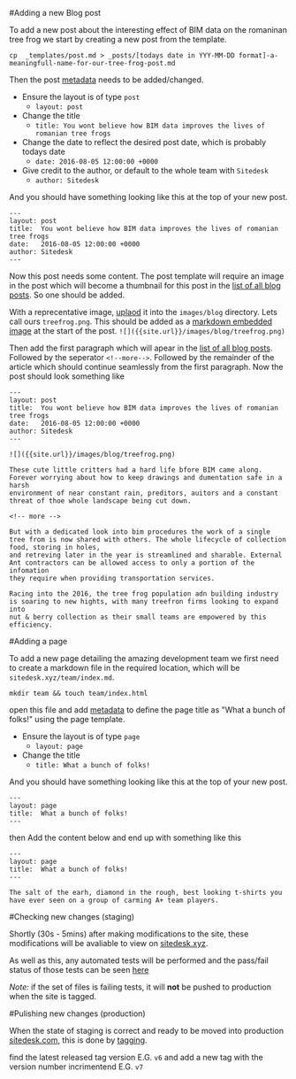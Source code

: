 #Adding a new Blog post

To add a new post about the interesting effect of BIM data on the romaninan tree frog we start by creating
a new post from the template.

`cp  _templates/post.md > _posts/[todays date in YYY-MM-DD format]-a-meaningfull-name-for-our-tree-frog-post.md`

Then the post [metadata](https://jekyllrb.com/docs/frontmatter/) needs to be added/changed.

- Ensure the layout is of type `post`
  - `layout: post`
- Change the title
  - `title: You wont believe how BIM data improves the lives of romanian tree frogs`
- Change the date to reflect the desired post date, which is probably todays date
  - `date: 2016-08-05 12:00:00 +0000`
- Give credit to the author, or default to the whole team with `Sitedesk`
  - `author: Sitedesk`


And you should have something looking like this at the top of your new post.

```
---
layout: post
title:  You wont believe how BIM data improves the lives of romanian tree frogs
date:   2016-08-05 12:00:00 +0000
author: Sitedesk
---
```

Now this post needs some content. The post template will require an image in the post which will become
a thumbnail for this post in the [list of all blog posts](/blog/). So one should be added.

With a reprecentative image, [uplaod](https://help.github.com/articles/adding-a-file-to-a-repository/) it into the `images/blog` directory. Lets call ours `treefrog.png`.
This should be added as a [markdown embedded image](https://guides.github.com/features/mastering-markdown/) at the start of the post.
`![]({{site.url}}/images/blog/treefrog.png)`

Then add the first paragraph which will apear in the [list of all blog posts](/blog/). Followed by the seperator `<!--more-->`. Followed by the remainder of the article which
should continue seamlessly from the first paragraph. Now the post should look something like

```
---
layout: post
title:  You wont believe how BIM data improves the lives of romanian tree frogs
date:   2016-08-05 12:00:00 +0000
author: Sitedesk
---

![]({{site.url}}/images/blog/treefrog.png)

These cute little critters had a hard life bfore BIM came along. Forever worrying about how to keep drawings and dumentation safe in a harsh
environment of near constant rain, preditors, auitors and a constant threat of thoe whole landscape being cut down.

<!-- more -->

But with a dedicated look into bim procedures the work of a single tree from is now shared with others. The whole lifecycle of collection food, storing in holes,
and retreving later in the year is streamlined and sharable. External Ant contractors can be allowed access to only a portion of the infomation
they require when providing transportation services.

Racing into the 2016, the tree frog population adn building industry is soaring to new hights, with many treefron firms looking to expand into
nut & berry collection as their small teams are empowered by this efficiency.
```

#Adding a page

To add a new page detailing the amazing development team we first need to create a markdown file in the required location, which will be `sitedesk.xyz/team/index.md`.

`mkdir team && touch team/index.html`

open this file and add [metadata](https://jekyllrb.com/docs/frontmatter/) to define the page title as "What a bunch of folks!" using the page template.

- Ensure the layout is of type `page`
  - `layout: page`
- Change the title
  - `title: What a bunch of folks!`


And you should have something looking like this at the top of your new post.

```
---
layout: page
title:  What a bunch of folks!
---
```

then Add the content below and end up with something like this

```
---
layout: page
title:  What a bunch of folks!
---

The salt of the earh, diamond in the rough, best looking t-shirts you have ever seen on a group of carming A+ team players.
```

#Checking new changes (staging)

Shortly (30s - 5mins) after making modifications to the site, these modifications will be avaliable to view on [sitedesk.xyz](sitedesk.xyz).

As well as this, any automated tests will be performed and the pass/fail status of those tests can be seen [here](https://github.com/sitedesk/sitedesk.github.io/branches)

*Note:* if the set of files is failing tests, it will **not** be pushed to production when the site is tagged.

#Pulishing new changes (production)

When the state of staging is correct and ready to be moved into production [sitedesk.com](sitedesk.com), this is done by [tagging](https://help.github.com/articles/working-with-tags/).

find the latest released tag version E.G. `v6` and add a new tag with the version number incrimentend E.G. `v7`